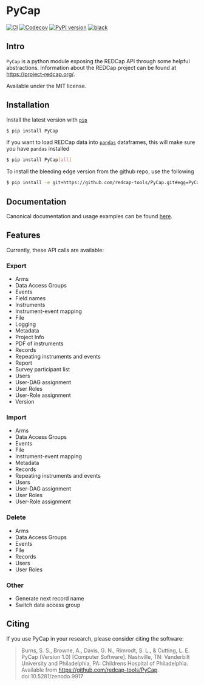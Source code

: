 # PyCap

[![CI](https://github.com/redcap-tools/PyCap/actions/workflows/ci.yml/badge.svg)](https://github.com/redcap-tools/PyCap/actions/workflows/ci.yml)
[![Codecov](https://codecov.io/gh/redcap-tools/PyCap/branch/master/graph/badge.svg?token=IRgcPzANxU)](https://codecov.io/gh/redcap-tools/PyCap)
[![PyPI version](https://badge.fury.io/py/pycap.svg)](https://badge.fury.io/py/pycap)
[![black](https://img.shields.io/badge/code%20style-black-black)](https://pypi.org/project/black/)

## Intro

`PyCap` is a python module exposing the REDCap API through some helpful abstractions. Information about the REDCap project can be found at https://project-redcap.org/.

Available under the MIT license.

## Installation

Install the latest version with [`pip`](https://pypi.python.org/pypi/pip)

```sh
$ pip install PyCap
```

If you want to load REDCap data into [`pandas`](https://pandas.pydata.org/) dataframes, this will make sure you have `pandas` installed

```sh
$ pip install PyCap[all]
```

To install the bleeding edge version from the github repo, use the following

```sh
$ pip install -e git+https://github.com/redcap-tools/PyCap.git#egg=PyCap
```

## Documentation

Canonical documentation and usage examples can be found [here](https://redcap-tools.github.io/PyCap/).

## Features

Currently, these API calls are available:

### Export

* Arms
* Data Access Groups
* Events
* Field names
* Instruments
* Instrument-event mapping
* File
* Logging
* Metadata
* Project Info
* PDF of instruments
* Records
* Repeating instruments and events
* Report
* Survey participant list
* Users
* User-DAG assignment
* User Roles
* User-Role assignment
* Version

### Import

* Arms
* Data Access Groups
* Events
* File
* Instrument-event mapping
* Metadata
* Records
* Repeating instruments and events
* Users
* User-DAG assignment
* User Roles
* User-Role assignment

### Delete

* Arms
* Data Access Groups
* Events
* File
* Records
* Users
* User Roles

### Other

* Generate next record name
* Switch data access group

## Citing

If you use PyCap in your research, please consider citing the software:

>    Burns, S. S., Browne, A., Davis, G. N., Rimrodt, S. L., & Cutting, L. E. PyCap (Version 1.0) [Computer Software].
>    Nashville, TN: Vanderbilt University and Philadelphia, PA: Childrens Hospital of Philadelphia.
>    Available from https://github.com/redcap-tools/PyCap. doi:10.5281/zenodo.9917

